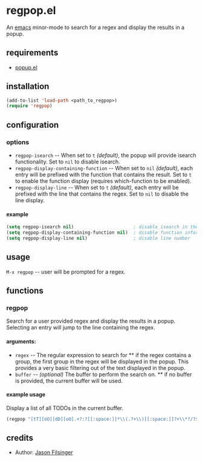 # regpop.el
An [emacs](http://www.gnu.org/software/emacs/) minor-mode to search for a regex and display the results in a popup.

## requirements
- [popup.el](https://github.com/m2ym/popup-el)

## installation
```lisp
(add-to-list 'load-path <path_to_regpop>)
(require 'regpop)
```

## configuration
### options
* `regpop-isearch` -- When set to `t` _(default)_, the popup will provide isearch functionality.  Set to `nil` to disable isearch.
* `regpop-display-containing-function` -- When set to `nil` _(default)_, each entry will be prefixed with the function that contains the result.  Set to `t` to enable the function display (requires which-function to be enabled).
* `regpop-display-line` -- When set to `t` _(default)_, each entry will be prefixed with the line that contains the regex.  Set to `nil` to disable the line display.

#### example
```lisp
(setq regpop-isearch nil)                      ; disable isearch in the popup
(setq regpop-display-containing-function nil)  ; disable function information
(setq regpop-display-line nil)                 ; disable line number
```

## usage
`M-x regpop` -- user will be prompted for a regex.

## functions
### regpop
Search for a user provided regex and display the results in a popup.  Selecting an entry will jump to the line containing the regex.

#### arguments:
* `regex` -- The regular expression to search for
** if the regex contains a group, the first group in the regex will be displayed in the popup.  This provides a very basic filtering out of the text displayed in the popup.
* `buffer` -- *(optional)* The buffer to perform the search on.
** if no buffer is provided, the current buffer will be used.

#### example usage
Display a list of all TODOs in the current buffer.
```lisp
(regpop "[tT][oO][dD][oO].+?:?[[:space:]]*\\(.?+\\)[[:space:]]?+\\*?/?$")
```

## credits
* Author: [Jason Filsinger](http://filsinger.me)

